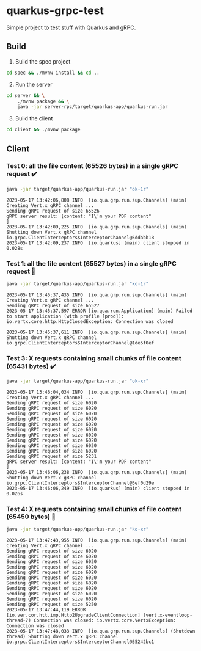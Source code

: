 # quarkus-grpc-test

Simple project to test stuff with Quarkus and gRPC.

## Build

1. Build the spec project

```sh
cd spec && ./mvnw install && cd ..
```

2. Run the server

```sh
cd server && \
    ./mvnw package && \
    java -jar server-rpc/target/quarkus-app/quarkus-run.jar
```

3. Build the client

```sh
cd client && ./mvnw package
```

## Client

### Test 0: all the file content (65526 bytes) in a single gRPC request :heavy_check_mark:

```sh
java -jar target/quarkus-app/quarkus-run.jar "ok-1r"
```

```
2023-05-17 13:42:06,808 INFO  [io.qua.grp.run.sup.Channels] (main) Creating Vert.x gRPC channel ...
Sending gRPC request of size 65526
gRPC server result: [content: "I\'m your PDF content"
]
2023-05-17 13:42:09,225 INFO  [io.qua.grp.run.sup.Channels] (main) Shutting down Vert.x gRPC channel io.grpc.ClientInterceptors$InterceptorChannel@5ddabb18
2023-05-17 13:42:09,237 INFO  [io.quarkus] (main) client stopped in 0.028s
```

### Test 1: all the file content (65527 bytes) in a single gRPC request :red_circle:

```sh
java -jar target/quarkus-app/quarkus-run.jar "ko-1r"
```

```
2023-05-17 13:45:37,435 INFO  [io.qua.grp.run.sup.Channels] (main) Creating Vert.x gRPC channel ...
Sending gRPC request of size 65527
2023-05-17 13:45:37,597 ERROR [io.qua.run.Application] (main) Failed to start application (with profile [prod]): io.vertx.core.http.HttpClosedException: Connection was closed

2023-05-17 13:45:37,611 INFO  [io.qua.grp.run.sup.Channels] (main) Shutting down Vert.x gRPC channel io.grpc.ClientInterceptors$InterceptorChannel@1de5f0ef
```

### Test 3: X requests containing small chunks of file content (65431 bytes) :heavy_check_mark:

```sh
java -jar target/quarkus-app/quarkus-run.jar "ok-xr"
```

```
2023-05-17 13:46:04,034 INFO  [io.qua.grp.run.sup.Channels] (main) Creating Vert.x gRPC channel ...
Sending gRPC request of size 6020
Sending gRPC request of size 6020
Sending gRPC request of size 6020
Sending gRPC request of size 6020
Sending gRPC request of size 6020
Sending gRPC request of size 6020
Sending gRPC request of size 6020
Sending gRPC request of size 6020
Sending gRPC request of size 6020
Sending gRPC request of size 6020
Sending gRPC request of size 5231
gRPC server result: [content: "I\'m your PDF content"
]
2023-05-17 13:46:06,238 INFO  [io.qua.grp.run.sup.Channels] (main) Shutting down Vert.x gRPC channel io.grpc.ClientInterceptors$InterceptorChannel@5ef0d29e
2023-05-17 13:46:06,249 INFO  [io.quarkus] (main) client stopped in 0.026s
```

### Test 4: X requests containing small chunks of file content (65450 bytes) :red_circle:

```sh
java -jar target/quarkus-app/quarkus-run.jar "ko-xr"
```

```
2023-05-17 13:47:43,955 INFO  [io.qua.grp.run.sup.Channels] (main) Creating Vert.x gRPC channel ...
Sending gRPC request of size 6020
Sending gRPC request of size 6020
Sending gRPC request of size 6020
Sending gRPC request of size 6020
Sending gRPC request of size 6020
Sending gRPC request of size 6020
Sending gRPC request of size 6020
Sending gRPC request of size 6020
Sending gRPC request of size 6020
Sending gRPC request of size 6020
Sending gRPC request of size 5250
2023-05-17 13:47:44,119 ERROR [io.ver.cor.htt.imp.Http2UpgradeClientConnection] (vert.x-eventloop-thread-7) Connection was closed: io.vertx.core.VertxException: Connection was closed
2023-05-17 13:47:48,033 INFO  [io.qua.grp.run.sup.Channels] (Shutdown thread) Shutting down Vert.x gRPC channel io.grpc.ClientInterceptors$InterceptorChannel@55242bc1
```

